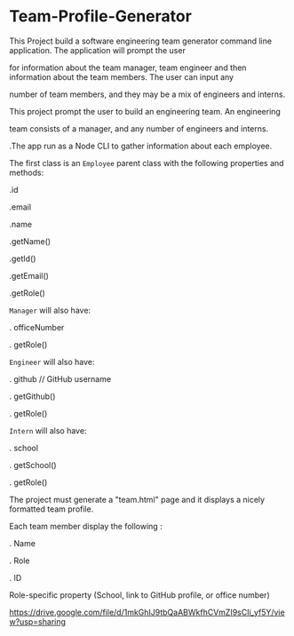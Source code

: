 # Team-Profile-Generator
This Project build a software engineering team generator command line application. The application will prompt the user 


for information about the team manager, team engineer and then information about the team members. The user can input any


 number of team members, and they may be a mix of engineers and interns.


This project prompt the user to build an engineering team. An engineering


team consists of a manager, and any number of engineers and interns.


.The app run as a Node CLI to gather information about each employee.

The first class is an `Employee` parent class with the following properties and methods:


 .id


  .email


  .name


  .getName()


   .getId()


   .getEmail()


  .getRole() 


  `Manager` will also have:

  . officeNumber

  . getRole() 


 `Engineer` will also have:

  . github  // GitHub username

  . getGithub()

  . getRole()

  `Intern` will also have:

  . school 

  . getSchool()

  . getRole()


  The project must generate a "team.html" page and it  displays a nicely formatted team profile.  
  
   Each team member display the following :

  . Name

  . Role

  . ID

   Role-specific property (School, link to GitHub profile, or office number)





https://drive.google.com/file/d/1mkGhIJ9tbQaABWkfhCVmZI9sCIi_yf5Y/view?usp=sharing